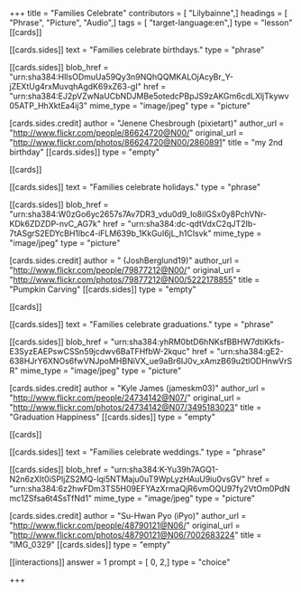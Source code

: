 +++
title = "Families Celebrate"
contributors = [ "Lilybainne",]
headings = [ "Phrase", "Picture", "Audio",]
tags = [ "target-language:en",]
type = "lesson"
[[cards]]

[[cards.sides]]
text = "Families celebrate birthdays."
type = "phrase"

[[cards.sides]]
blob_href = "urn:sha384:HlIsODmuUa59Qy3n9NQhQQMKALOjAcyBr_Y-jZEXtUg4rxMuvqhAgdK69xZ63-gI"
href = "urn:sha384:EJ2pVZwNaUCbNDJMBe5otedcPBpJS9zAKGm6cdLXljTkywv05ATP_HhXktEa4ij3"
mime_type = "image/jpeg"
type = "picture"

[cards.sides.credit]
author = "Jenene Chesbrough (pixietart)"
author_url = "http://www.flickr.com/people/86624720@N00/"
original_url = "http://www.flickr.com/photos/86624720@N00/2860891"
title = "my 2nd birthday"
[[cards.sides]]
type = "empty"

[[cards]]

[[cards.sides]]
text = "Families celebrate holidays."
type = "phrase"

[[cards.sides]]
blob_href = "urn:sha384:W0zGo6yc2657s7Av7DR3_vdu0d9_Io8ilGSx0y8PchVNr-KDk6ZDZDP-nvC_AG7k"
href = "urn:sha384:dc-qdtVdxC2qJT2Ib-7tASgrS2EDYcBH1lbc4-iFLM639b_1KkGuI6jL_h1CIsvk"
mime_type = "image/jpeg"
type = "picture"

[cards.sides.credit]
author = " (JoshBerglund19)"
author_url = "http://www.flickr.com/people/79877212@N00/"
original_url = "http://www.flickr.com/photos/79877212@N00/5222178855"
title = "Pumpkin Carving"
[[cards.sides]]
type = "empty"

[[cards]]

[[cards.sides]]
text = "Families celebrate graduations."
type = "phrase"

[[cards.sides]]
blob_href = "urn:sha384:yhRM0btD6hNKsfBBHW7dtiKkfs-E3SyzEAEPswCSSn59jcdwv6BaTFHfbW-2kquc"
href = "urn:sha384:gE2-638HJrY6XNOs6fwVNJpoMHBNiVX_ue9aBr6IJ0v_xAmzB69u2tlODHnwVrSR"
mime_type = "image/jpeg"
type = "picture"

[cards.sides.credit]
author = "Kyle James (jameskm03)"
author_url = "http://www.flickr.com/people/24734142@N07/"
original_url = "http://www.flickr.com/photos/24734142@N07/3495183023"
title = "Graduation Happiness"
[[cards.sides]]
type = "empty"

[[cards]]

[[cards.sides]]
text = "Families celebrate weddings."
type = "phrase"

[[cards.sides]]
blob_href = "urn:sha384:K-Yu39h7AGQ1-N2n6zXIt0iSPljZS2MQ-lqi5NTMaju0uT9WpLyzHAuU9iu0vsGV"
href = "urn:sha384:6z2hwFDm3TS5H09EFYAzXrmaQjR6vmOQU97fy2VtOm0PdNmc1ZSfsa6t4SsTfNd1"
mime_type = "image/jpeg"
type = "picture"

[cards.sides.credit]
author = "Su-Hwan Pyo (iPyo)"
author_url = "http://www.flickr.com/people/48790121@N06/"
original_url = "http://www.flickr.com/photos/48790121@N06/7002683224"
title = "IMG_0329"
[[cards.sides]]
type = "empty"

[[interactions]]
answer = 1
prompt = [ 0, 2,]
type = "choice"

+++
